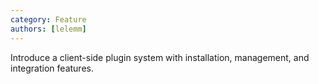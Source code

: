 ```yaml
---
category: Feature
authors: [lelemm]
---
```

 
Introduce a client-side plugin system with installation, management, and integration features.

